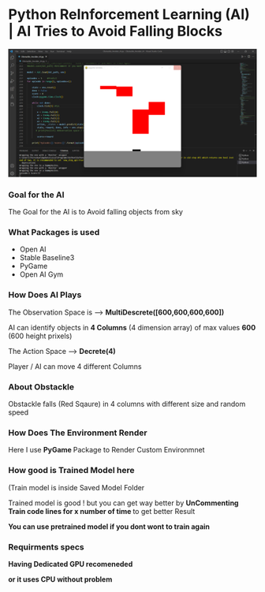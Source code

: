 # Python ReInforcement Learning (AI) | AI Tries to Avoid Falling Blocks 

![](github.png)
 <h3> Goal for the AI </h3>
 
The Goal for the AI is to Avoid falling objects from sky

<h3> What Packages is used </h3>


<ul>
  <li>Open AI</li>
  <li>Stable Baseline3</li>
  <li>PyGame</li>
  <li>Open AI Gym</li>
</ul>  

<h3> How Does AI Plays </h3>

The Observation Space is --> <b> MultiDescrete([600,600,600,600]) </b>
<p>AI can identify objects in <b>4 Columns</b> (4 dimension array) of max values <b>600</b> (600 height prixels)</p>

The Action Space --> <b> Decrete(4) </b>
<p> Player / AI can move 4 different Columns </p>

<h3> About Obstackle </h3>

<p> Obstackle falls (Red Sqaure) in 4 columns with different size and random speed </p>

<h3> How Does The Environment Render </h3>

Here I use <b> PyGame </b> Package to Render Custom Environmnet 

<h3> How good is Trained Model here</h3>
<p> (Train model is inside Saved Model Folder </p>
<p> Trained model is good ! but you can get way better by <b> UnCommenting Train code lines for x number of time  </b>  to get better Result </p>
<p> <b> You can use pretrained model if you dont wont to train again <b> </p>


<h3> Requirments specs</h3>
<p> Having Dedicated GPU recomeneded </p>
<p> or it uses CPU without problem </p>
